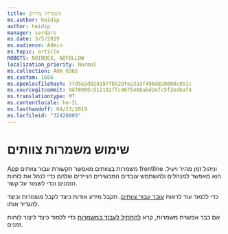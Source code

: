 ```yaml
---
title: משמרות צוותים
ms.author: heidip
author: heidip
manager: serdars
ms.date: 3/5/2019
ms.audience: Admin
ms.topic: article
ROBOTS: NOINDEX, NOFOLLOW
localization_priority: Normal
ms.collection: Adm_O365
ms.custom: 1686
ms.openlocfilehash: 77d5e2d924197fb529fe23a3f496d828000c951c
ms.sourcegitcommit: 9d78905c512192ffc4675468abd2efc5f2e4baf4
ms.translationtype: MT
ms.contentlocale: he-IL
ms.lasthandoff: 04/23/2019
ms.locfileid: "32420809"
---
```

# <a name="using-teams-shifts"></a>שימוש משמרות צוותים

App משמרות בצוותים מאפשר תקשורת עבור צוותים frontline וניהול זמן מהיר ויעיל. הוא מאפשר למנהלים ולהשתמש עובדים המכשירים הניידים שלהם כדי לנהל את לוחות הזמנים וכדי לשמור על קשר.

כדי ללמוד עוד לראות [עובר עבור צוותים](https://docs.microsoft.com/en-us/microsoftteams/expand-teams-across-your-org/shifts-for-teams-landing-page). תקבל מידע אודות כיצד לקבל משמרות וכיצד להגדיר אותו.

אם כבר אפשרת משמרות, קרא [להתחיל לעבוד במשמרות](https://support.office.com/en-us/article/get-started-in-shifts-5f3e30d8-1821-4904-be26-c3cd25a497d6) כדי ללמוד כיצד ליצור לוחות זמנים.

